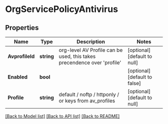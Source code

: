 # OrgServicePolicyAntivirus

## Properties
Name | Type | Description | Notes
------------ | ------------- | ------------- | -------------
**AvprofileId** | **string** | org-level AV Profile can be used, this takes precendence over &#x27;profile&#x27; | [optional] [default to null]
**Enabled** | **bool** |  | [optional] [default to false]
**Profile** | **string** | default / noftp / httponly / or keys from av_profiles | [optional] [default to null]

[[Back to Model list]](../README.md#documentation-for-models) [[Back to API list]](../README.md#documentation-for-api-endpoints) [[Back to README]](../README.md)


